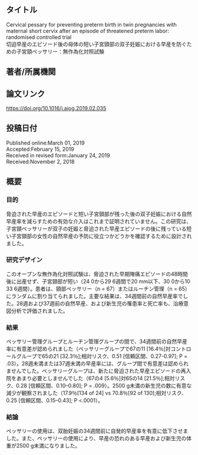 ## タイトル
Cervical pessary for preventing preterm birth in twin pregnancies with maternal short cervix after an episode of threatened preterm labor: randomised controlled trial  
切迫早産のエピソード後の母体の短い子宮頸部の双子妊娠における早産を防ぐための子宮頸ペッサリー：無作為化対照試験

## 著者/所属機関

## 論文リンク
https://doi.org/10.1016/j.ajog.2019.02.035

## 投稿日付
Published online:March 01, 2019  
Accepted:February 15, 2019  
Received in revised form:January 24, 2019  
Received:November 2, 2018

## 概要
### 目的
脅迫された早産のエピソードと短い子宮頸部が残った後の双子妊娠における自然早産率を減らすための有効な介入はこれまで証明されていません。この研究は、子宮頸ペッサリーが双子の妊娠と脅迫された早産エピソードの後に​​残っている短い子宮頸部の女性の自然早産の予防に役立つかどうかを確認するために設計されました。

### 研究デザイン
このオープンな無作為化対照試験は、脅迫された早期陣痛エピソードの48時間後に出産せず、子宮頸部が短い（24 0から29 6週間で20 mm以下、30 0から10 33 6週間）。患者は、頸部ペッサリー（n = 67）またはルーチン管理（n = 65）にランダムに割り当てられました。主要な結果は、34週間前の自然早産率でした。28週および37週前の自然早産、および新生児の罹患率と死亡率も、治療意図分析で評価されました。

### 結果
ペッサリー管理グループとルーチン管理グループの間で、34週間前の自然早産率に有意差が認められました（ペッサリーグループで67の11 [16.4％]対コントロールグループで65の21 [32.3％];相対リスク、0.51 [信頼区間、0.27-0.97]; P  = .03）。28週未満または37週未満の早産率には、グループ間で有意差は認められませんでした。ペッサリーグループは、新たに脅迫された早産エピソードの再入院をあまり必要としませんでした（67の4 [5.6％]対65の14 [21.5％];相対リスク、0.28 [信頼区間、0.10–0.80]; P  = .009）。2500 g未満の新生児の数に有意な減少が観察されました（17.9％[134 of 24] vs 70.8％[92 of 130];相対リスク、0.25 [信頼区間、0.15–0.43]; P <.0001）。

### 結論
ペッサリーの使用は、双胎妊娠の34週間前に自発的早産率を有意に低下させました。また、ペッサリーの使用により、早産の恐れのある早産および新生児の体重が2500 g未満になりました。
